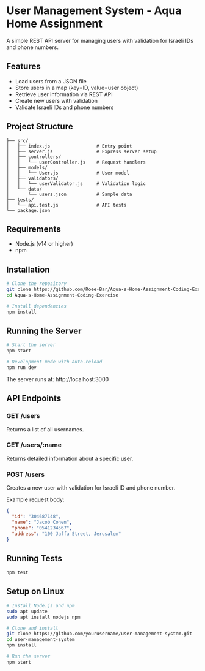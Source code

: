 # User Management System - Aqua Home Assignment

A simple REST API server for managing users with validation for Israeli IDs and phone numbers.

## Features

- Load users from a JSON file
- Store users in a map (key=ID, value=user object)
- Retrieve user information via REST API
- Create new users with validation
- Validate Israeli IDs and phone numbers

## Project Structure

```
├── src/
│   ├── index.js                 # Entry point
│   ├── server.js                # Express server setup
│   ├── controllers/             
│   │   └── userController.js    # Request handlers
│   ├── models/                  
│   │   └── User.js              # User model
│   ├── validators/              
│   │   └── userValidator.js     # Validation logic
│   └── data/
│       └── users.json           # Sample data
├── tests/                       
│   └── api.test.js              # API tests
└── package.json
```

## Requirements

- Node.js (v14 or higher)
- npm

## Installation

```bash
# Clone the repository
git clone https://github.com/Roee-Bar/Aqua-s-Home-Assignment-Coding-Exercise.git
cd Aqua-s-Home-Assignment-Coding-Exercise

# Install dependencies
npm install
```

## Running the Server

```bash
# Start the server
npm start

# Development mode with auto-reload
npm run dev
```

The server runs at: http://localhost:3000

## API Endpoints

### GET /users
Returns a list of all usernames.

### GET /users/:name
Returns detailed information about a specific user.

### POST /users
Creates a new user with validation for Israeli ID and phone number.

Example request body:
```json
{
  "id": "304687148",
  "name": "Jacob Cohen",
  "phone": "0541234567",
  "address": "100 Jaffa Street, Jerusalem"
}
```

## Running Tests

```bash
npm test
```

## Setup on Linux

```bash
# Install Node.js and npm
sudo apt update
sudo apt install nodejs npm

# Clone and install
git clone https://github.com/yourusername/user-management-system.git
cd user-management-system
npm install

# Run the server
npm start
```